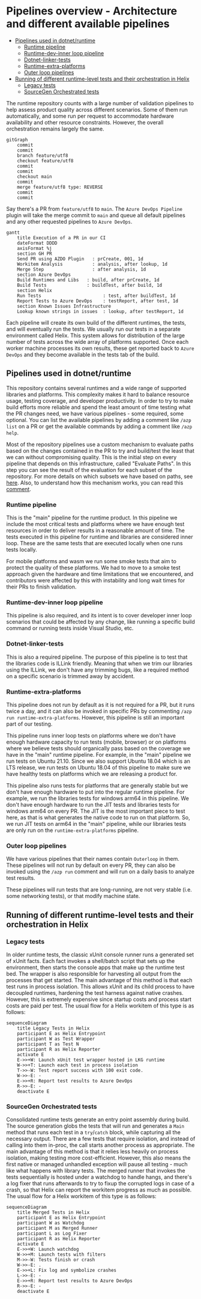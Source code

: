 # Pipelines overview - Architecture and different available pipelines

* [Pipelines used in dotnet/runtime](#pipelines-used-in-dotnetruntime)
  * [Runtime pipeline](#runtime-pipeline)
  * [Runtime-dev-inner loop pipeline](#runtime-dev-inner-loop-pipeline)
  * [Dotnet-linker-tests](#dotnet-linker-tests)
  * [Runtime-extra-platforms](#runtime-extra-platforms)
  * [Outer loop pipelines](#outer-loop-pipelines)
* [Running of different runtime-level tests and their orchestration in Helix](#running-of-different-runtime-level-tests-and-their-orchestration-in-helix)
  * [Legacy tests](#legacy-tests)
  * [SourceGen Orchestrated tests](#sourcegen-orchestrated-tests)

The runtime repository counts with a large number of validation pipelines to help assess product quality across different scenarios. Some of them run automatically, and some run per request to accommodate hardware availability and other resource constraints. However, the overall orchestration remains largely the same.

```mermaid
gitGraph
    commit
    commit
    branch feature/utf8
    checkout feature/utf8
    commit
    commit
    checkout main
    commit
    merge feature/utf8 type: REVERSE
    commit
    commit
```

Say there's a PR from `feature/utf8` to `main`. The `Azure DevOps Pipeline` plugin will take the merge commit to `main` and queue all default pipelines and any other requested pipelines to `Azure DevOps`.

```mermaid
gantt
    title Execution of a PR in our CI
    dateFormat DDDD
    axisFormat %j
    section GH PR
    Send PR using AZDO Plugin   : prCreate, 001, 1d
    Workitem Analysis           : analysis, after lookup, 1d
    Merge Step                  : after analysis, 1d
    section Azure DevOps
    Build Runtimes and Libs   : build, after prCreate, 1d
    Build Tests               : buildTest, after build, 1d
    section Helix
    Run Tests                       : test, after buildTest, 1d
    Report Tests to Azure DevOps    : testReport, after test, 1d
    section Known Issues Infrastructure
    Lookup known strings in issues  : lookup, after testReport, 1d
```

Each pipeline will create its own build of the different runtimes, the tests, and will eventually run the tests. We usually run our tests in a separate environment called Helix. This system allows for distribution of the large number of tests across the wide array of platforms supported. Once each worker machine processes its own results, these get reported back to `Azure DevOps` and they become available in the tests tab of the build.

## Pipelines used in dotnet/runtime

This repository contains several runtimes and a wide range of supported libraries and platforms. This complexity makes it hard to balance resource usage, testing coverage, and developer productivity. In order to try to make build efforts more reliable and spend the least amount of time testing what the PR changes need, we have various pipelines - some required, some optional. You can list the available pipelines by adding a comment like `/azp list` on a PR or get the available commands by adding a comment like `/azp help`.

Most of the repository pipelines use a custom mechanism to evaluate paths based on the changes contained in the PR to try and build/test the least that we can without compromising quality. This is the initial step on every pipeline that depends on this infrastructure, called "Evaluate Paths". In this step you can see the result of the evaluation for each subset of the repository. For more details on which subsets we have based on paths, see [here](/eng/pipelines/common/evaluate-default-paths.yml). Also, to understand how this mechanism works, you can read this [comment](/eng/pipelines/evaluate-changed-paths.sh#L3-L12).

### Runtime pipeline

This is the "main" pipeline for the runtime product. In this pipeline we include the most critical tests and platforms where we have enough test resources in order to deliver results in a reasonable amount of time. The tests executed in this pipeline for runtime and libraries are considered inner loop. These are the same tests that are executed locally when one runs tests locally.

For mobile platforms and wasm we run some smoke tests that aim to protect the quality of these platforms. We had to move to a smoke test approach given the hardware and time limitations that we encountered, and contributors were affected by this with instability and long wait times for their PRs to finish validation.

### Runtime-dev-inner loop pipeline

This pipeline is also required, and its intent is to cover developer inner loop scenarios that could be affected by any change, like running a specific build command or running tests inside Visual Studio, etc.

### Dotnet-linker-tests

This is also a required pipeline. The purpose of this pipeline is to test that the libraries code is ILLink friendly. Meaning that when we trim our libraries using the ILLink, we don't have any trimming bugs, like a required method on a specific scenario is trimmed away by accident.

### Runtime-extra-platforms

This pipeline does not run by default as it is not required for a PR, but it runs twice a day, and it can also be invoked in specific PRs by commenting `/azp run runtime-extra-platforms`. However, this pipeline is still an important part of our testing.

This pipeline runs inner loop tests on platforms where we don't have enough hardware capacity to run tests (mobile, browser) or on platforms where we believe tests should organically pass based on the coverage we have in the "main" runtime pipeline. For example, in the "main" pipeline we run tests on Ubuntu 21.10. Since we also support Ubuntu 18.04 which is an LTS release, we run tests on Ubuntu 18.04 of this pipeline to make sure we have healthy tests on platforms which we are releasing a product for.

This pipeline also runs tests for platforms that are generally stable but we don't have enough hardware to put into the regular runtime pipeline. For example, we run the libraries tests for windows arm64 in this pipeline. We don't have enough hardware to run the JIT tests and libraries tests for windows arm64 on every PR. The JIT is the most important piece to test here, as that is what generates the native code to run on that platform. So, we run JIT tests on arm64 in the "main" pipeline, while our libraries tests are only run on the `runtime-extra-platforms` pipeline.

### Outer loop pipelines

We have various pipelines that their names contain `Outerloop` in them. These pipelines will not run by default on every PR, they can also be invoked using the `/azp run` comment and will run on a daily basis to analyze test results.

These pipelines will run tests that are long-running, are not very stable (i.e. some networking tests), or that modify machine state.

## Running of different runtime-level tests and their orchestration in Helix

### Legacy tests

In older runtime tests, the classic xUnit console runner runs a generated set of xUnit facts. Each fact invokes a shell/batch script that sets up the environment, then starts the console apps that make up the runtime test bed. The wrapper is also responsible for harvesting all output from the processes that get started. The main advantage of this method is that each test runs in process isolation. This allows xUnit and its child process to have decoupled runtimes, hardening the test harness against native crashes. However, this is extremely expensive since startup costs and process start costs are paid per test. The usual flow for a Helix workitem of this type is as follows:

```mermaid
sequenceDiagram
    title Legacy Tests in Helix
    participant E as Helix Entrypoint
    participant W as Test Wrapper
    participant T as Test N
    participant R as Helix Reporter
    activate E
    E->>+W: Launch xUnit test wrapper hosted in LKG runtime
    W->>+T: Launch each test in process isolation
    T->>-W: Test report success with 100 exit code.
    W->>-E: -
    E->>+R: Report test results to Azure DevOps
    R->>-E: -
    deactivate E
```

### SourceGen Orchestrated tests

Consolidated runtime tests generate an entry point assembly during build. The source generation globs the tests that will run and generates a `Main` method that runs each test in a `try`/`catch` block, while capturing all the necessary output. There are a few tests that require isolation, and instead of calling into them in-proc, the call starts another process as appropriate. The main advantage of this method is that it relies less heavily on process isolation, making testing more cost-efficient. However, this also means the first native or managed unhandled exception will pause all testing - much like what happens with library tests. The merged runner that invokes the tests sequentially is hosted under a watchdog to handle hangs, and there's a log fixer that runs afterwards to try to fixup the corrupted logs in case of a crash, so that Helix can report the workitem progress as much as possible. The usual flow for a Helix workitem of this type is as follows:

```mermaid
sequenceDiagram
    title Merged Tests in Helix
    participant E as Helix Entrypoint
    participant W as Watchdog
    participant M as Merged Runner
    participant L as Log Fixer
    participant R as Helix Reporter
    activate E
    E->>+W: Launch watchdog
    W->>+M: Launch tests with filters
    M->>-W: Tests finish or crash
    W->>-E: .
    E->>+L: Fix log and symbolize crashes
    L->>-E: -
    E->>+R: Report test results to Azure DevOps
    R->>-E: -
    deactivate E
```
